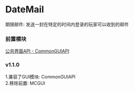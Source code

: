# DateMail  
期限邮件: 发送一封在特定的时间内登录的玩家可以收到的邮件  
  
### 前置模块
[公共界面API - CommonGUIAPI](../CommonGUIAPI)  
  
### v1.1.0  
1.兼容了GUI模块: CommonGUIAPI  
2.移除前置: MCGUI  
